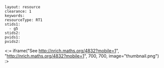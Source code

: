 ````
layout: resource
clearance: 1
keywords:
resourceType: RT1
stids1: 
  - g5
stids2:
pvids1:
pvids2:

````

<:= iframe("See http://nrich.maths.org/4832?mobile=1", "http://nrich.maths.org/4832?mobile=1", 700, 700, image="thumbnail.png") :>

